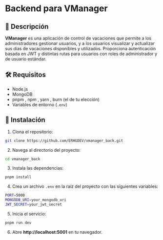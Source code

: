 # Backend para VManager

## :open_book: Descripción

**VManager** es una aplicación de control de vacaciones que permite a los administradores gestionar usuarios, y a los usuarios visualizar y actualizar sus días de vacaciones disponibles y utilizados. Proporciona autenticación basada en JWT y distintas rutas para usuarios con roles de administrador y de usuario estándar.

## 🛠️ Requisitos

- Node.js
- MongoDB
- pnpm , npm , yarn , burn (el de tu elección)
- Variables de entorno (`.env`)

## 🚀 Instalación

1. Clona el repositorio:

```bash
git clone https://github.com/ERHGDEV/vmanager_back.git
```

2. Navega al directorio del proyecto:

```bash
cd vmanager_back
```

3. Instala las dependencias:

```bash
pnpm install
```

4. Crea un archivo `.env` en la raíz del proyecto con las siguientes variables:
```bash
PORT=5000
MONGODB_URI=your_mongodb_uri
JWT_SECRET=your_jwt_secret
```

5. Inicia el servicio:

```bash
pnpm run dev
```

6. Abre  **http://localhost:5001** en tu navegador. 
